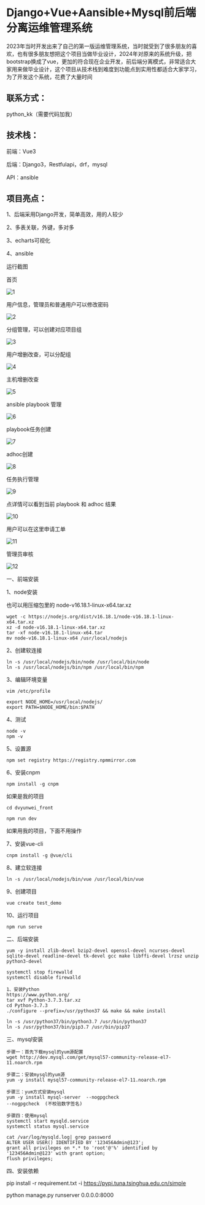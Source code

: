 # Django+Vue+Aansible+Mysql前后端分离运维管理系统



2023年当时开发出来了自己的第一版运维管理系统，当时就受到了很多朋友的喜欢，也有很多朋友想把这个项目当做毕业设计，2024年对原来的系统升级，把bootstrap换成了vue，更加的符合现在企业开发，前后端分离模式，非常适合大家用来做毕业设计，这个项目从技术栈到难度到功能点到实用性都适合大家学习，为了开发这个系统，花费了大量时间



## 联系方式：

python_kk（需要代码加我）



## 技术栈：

前端：Vue3

后端：Django3，Restfulapi，drf，mysql

API：ansible



## 项目亮点：

1、后端采用Django开发，简单高效，用的人较少

2、多表关联，外键，多对多

3、echarts可视化

4、ansible





运行截图



首页

![1](1.png)



用户信息，管理员和普通用户可以修改密码

![2](2.png)



分组管理，可以创建对应项目组

![3](3.png)



用户增删改查，可以分配组

![4](4.png)



主机增删改查

![5](5.png)



ansible playbook 管理

![6](6.png)



playbook任务创建

![7](7.png)



adhoc创建

![8](8.png)



任务执行管理

![9](9.png)



点详情可以看到当前 playbook 和 adhoc 结果

![10](10.png)



用户可以在这里申请工单

![11](11.png)



管理员审核

![12](12.png)





一、前端安装

1、node安装

也可以用压缩包里的 node-v16.18.1-linux-x64.tar.xz

```
wget -c https://nodejs.org/dist/v16.18.1/node-v16.18.1-linux-x64.tar.xz
xz -d node-v16.18.1-linux-x64.tar.xz
tar -xf node-v16.18.1-linux-x64.tar
mv node-v16.18.1-linux-x64 /usr/local/nodejs
```



2、创建软连接

```
ln -s /usr/local/nodejs/bin/node /usr/local/bin/node
ln -s /usr/local/nodejs/bin/npm /usr/local/bin/npm
```



3、编辑环境变量

```
vim /etc/profile

export NODE_HOME=/usr/local/nodejs/
export PATH=$NODE_HOME/bin:$PATH
```



4、测试

```
node -v
npm -v
```



5、设置源

```
npm set registry https://registry.npmmirror.com
```



6、安装cnpm

```
npm install -g cnpm
```



如果是我的项目

```
cd dvyunwei_front

npm run dev
```

如果用我的项目，下面不用操作

7、安装vue-cli

```
cnpm install -g @vue/cli
```



8、建立软连接

```
ln -s /usr/local/nodejs/bin/vue /usr/local/bin/vue
```



9、创建项目

```
vue create test_demo
```



10、运行项目

```
npm run serve
```



二、后端安装

```
yum -y install zlib-devel bzip2-devel openssl-devel ncurses-devel sqlite-devel readline-devel tk-devel gcc make libffi-devel lrzsz unzip python3-devel

systemctl stop firewalld
systemctl disable firewalld

1、安装Python
https://www.python.org/
tar xvf Python-3.7.3.tar.xz
cd Python-3.7.3
./configure --prefix=/usr/python37 && make && make install

ln -s /usr/python37/bin/python3.7 /usr/bin/python37
ln -s /usr/python37/bin/pip3.7 /usr/bin/pip37
```



三、mysql安装

```
步骤一：首先下载mysql的yum源配置
wget http://dev.mysql.com/get/mysql57-community-release-el7-11.noarch.rpm

步骤二：安装mysql的yum源
yum -y install mysql57-community-release-el7-11.noarch.rpm

步骤三：yum方式安装mysql
yum -y install mysql-server  --nogpgcheck
--nogpgcheck  (不校验数字签名)

步骤四：使用mysql
systemctl start mysqld.service
systemctl status mysql.service

cat /var/log/mysqld.log| grep password
ALTER USER USER() IDENTIFIED BY '123456Admin@123';
grant all privileges on *.* to 'root'@'%' identified by '123456Admin@123' with grant option;
flush privileges;
```



四、安装依赖

pip install -r requirement.txt -i https://pypi.tuna.tsinghua.edu.cn/simple

python manage.py runserver 0.0.0.0:8000

